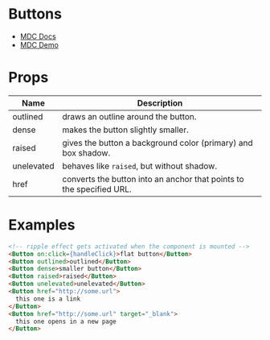 # Buttons
- [MDC Docs](https://material.io/develop/web/components/buttons/)
- [MDC Demo](https://material-components.github.io/material-components-web-catalog/#/component/button)

# Props
| Name | Description
| --- | ---
| outlined | draws an outline around the button.
| dense | makes the button slightly smaller.
| raised | gives the button a background color (primary) and box shadow.
| unelevated | behaves like `raised`, but without shadow.
| href | converts the button into an anchor that points to the specified URL.

# Examples
```html
<!-- ripple effect gets activated when the component is mounted -->
<Button on:click={handleClick}>flat button</Button>
<Button outlined>outlined</Button>
<Button dense>smaller button</Button>
<Button raised>raised</Button>
<Button unelevated>unelevated</Button>
<Button href="http://some.url">
  this one is a link
</Button>
<Button href="http://some.url" target="_blank">
  this one opens in a new page
</Button>
```
